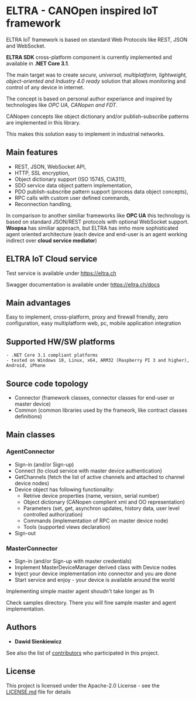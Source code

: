 # ELTRA - CANOpen inspired IoT framework

ELTRA IoT framework is based on standard Web Protocols like REST, JSON and WebSocket.

**ELTRA SDK** cross-platform component is currently implemented and available in **.NET Core 3.1**.  

The main target was to create *secure, universal, multiplatform, lightweight, object-oriented and Industry 4.0 ready* solution that allows monitoring and control of any device in internet.

The concept is based on personal author experiance and inspired by technologies like *OPC UA, CANopen and FDT*.

CANopen concepts like object dictionary and/or publish-subscribe patterns are implemented in this library.

This makes this solution easy to implement in industrial networks.

## Main features

- REST, JSON, WebSocket API,
- HTTP, SSL encryption, 
- Object dictionary support (ISO 15745, CIA311),
- SDO service data object pattern implementation,
- PDO publish-subscribe pattern support (process data object concepts),
- RPC calls with custom user defined commands,
- Reconnection handling,

In comparison to another similiar frameworks like **OPC UA** this technology is based on standard JSON/REST protocols with optional WebSocket support. 
**Woopsa** has similiar approach, but ELTRA has imho more sophisticated agent oriented architecture (each device and end-user is an agent working indirect over **cloud service mediator**)

## ELTRA IoT Cloud service

Test service is available under https://eltra.ch

Swagger documentation is available under https://eltra.ch/docs

## Main advantages

Easy to implement, cross-platform, proxy and firewall friendly, zero configuration, easy multiplatform web, pc, mobile application integration

## Supported HW/SW platforms	

    - .NET Core 3.1 compliant platforms
    - tested on Windows 10, Linux, x64, ARM32 (Raspberry PI 3 and higher), Android, iPhone

## Source code topology
   
   * Connector (framework classes, connector classes for end-user or master device)
   * Common (common libraries used by the frameork, like contract classes definitions)

## Main classes

### AgentConnector

- Sign-in (and/or Sign-up)
- Connect (to cloud service with master device authentication)
- GetChannels (fetch the list of active channels and attached to channel device nodes)
- Device object has following functionality:
    - Retrive device properties (name, version, serial number)
    - Object dictionary (CANopen complient xml and OO representation)
    - Parameters (set, get, asynchron updates, history data, user level controlled authorization)
    - Commands (implementation of RPC on master device node)
    - Tools (supported views declaration)
- Sign-out

### MasterConnector

- Sign-in (and/or Sign-up with master credentials)
- Implement MasterDeviceManager derived class with Device nodes
- Inject your device implementation into connector and you are done
- Start service and enjoy - your device is available around the world

Implementing simple master agent shoudn't take longer as 1h 

Check samples directory. There you will fine sample master and agent implementation.

## Authors

* **Dawid Sienkiewicz**

See also the list of [contributors](https://github.com/eltra-ch/eltra/contributors) who participated in this project.

## License

This project is licensed under the Apache-2.0 License - see the [LICENSE.md](LICENSE.md) file for details
